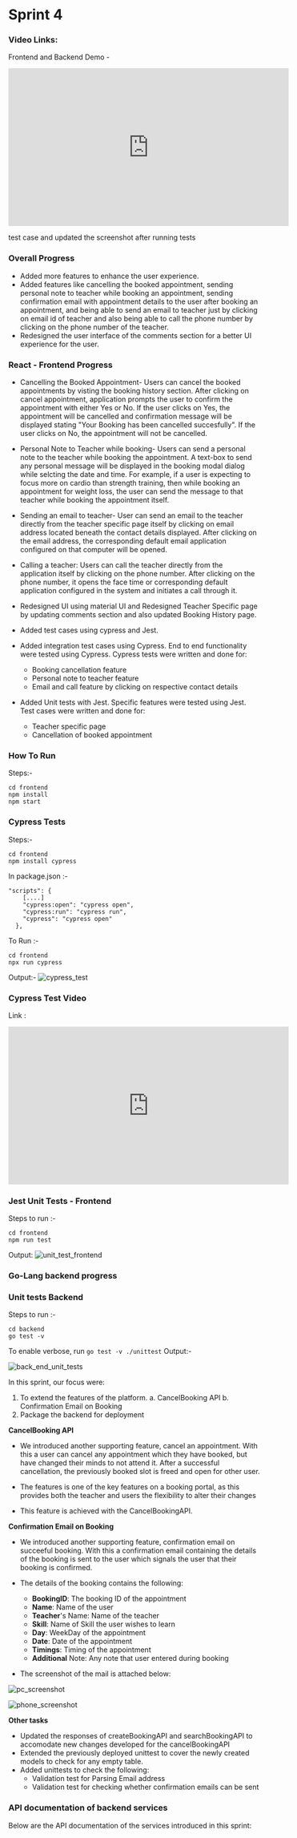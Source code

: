 # Sprint 4

### Video Links:

Frontend and Backend Demo - 
<iframe width="560" height="315" src="https://www.youtube.com/embed/YSyotp1k4BI" title="YouTube video player" frameborder="0" allow="accelerometer; autoplay; clipboard-write; encrypted-media; gyroscope; picture-in-picture" allowfullscreen></iframe>

test case and updated the screenshot after running tests



### Overall Progress
- Added more features to enhance the user experience. 
- Added features like cancelling the booked appointment, sending personal note to teacher while booking an appointment, sending confirmation email with appointment details to the user after booking an appointment, and being able to send an email to teacher just by clicking on email id of teacher and also being able to call the phone number by clicking on the phone number of the teacher.
- Redesigned the user interface of the comments section for a better UI experience for the user.


### React - Frontend Progress
- Cancelling the Booked Appointment- Users can cancel the booked appointments by visting the booking history section. After clicking on cancel appointment, application prompts the user to confirm the appointment with either Yes or No. If the user clicks on Yes, the appointment will be cancelled and confirmation message will be displayed stating "Your Booking has been cancelled succesfully". If the user clicks on No, the appointment will not be cancelled.
- Personal Note to Teacher while booking- Users can send a personal note to the teacher while booking the appointment. A text-box to send any personal message will be displayed in the booking modal dialog while selcting the date and time. For example, if a user is expecting to focus more on cardio than strength training, then while booking an appointment for weight loss, the user can send the message to that teacher while booking the appointment itself.
- Sending an email to teacher- User can send an email to the teacher directly from the teacher specific page itself by clicking on email address located beneath the contact details displayed. After clicking on the email address, the corresponding default email application configured on that computer will be opened.
- Calling a teacher: Users can call the teacher directly from the application itself by clicking on the phone number. After clicking on the phone number, it opens the face time or corresponding default application configured in the system and initiates a call through it.
- Redesigned UI using material UI and Redesigned  Teacher Specific page by updating comments section and  also updated Booking History page.
- Added test cases using cypress and Jest.
- Added integration test cases using Cypress. End to end functionality were tested using Cypress. Cypress tests were written and done for:
    - Booking cancellation feature
    - Personal note to teacher feature
    - Email and call feature by clicking on respective contact details
    
- Added Unit tests  with Jest. Specific features were tested using Jest. Test cases were written and done for:
    - Teacher specific page
    - Cancellation of booked appointment
    
### How To Run
Steps:-
```
cd frontend
npm install
npm start
```

### Cypress Tests

Steps:-
```
cd frontend
npm install cypress
```
In package.json :-
```
"scripts": {
    [....]
    "cypress:open": "cypress open",
    "cypress:run": "cypress run",
    "cypress": "cypress open"
  },
```
To Run :-
```
cd frontend
npx run cypress
```
Output:-
![cypress_test](https://raw.githubusercontent.com/daanishgoyal/myLearningPlace/main/frontend/src/images/img/cypress_sprint4.png)

### Cypress Test Video

Link : 
<iframe width="560" height="315" src="https://www.youtube.com/embed/SH3PCLiljhk" title="YouTube video player" frameborder="0" allow="accelerometer; autoplay; clipboard-write; encrypted-media; gyroscope; picture-in-picture" allowfullscreen></iframe>

### Jest Unit Tests - Frontend
Steps to run :-
```
cd frontend
npm run test
```
Output:
![unit_test_frontend](https://raw.githubusercontent.com/daanishgoyal/myLearningPlace/main/frontend/src/images/img/jest_tests_sprint4.png)




### Go-Lang backend progress


### Unit tests Backend
Steps to run :-
```
cd backend
go test -v 
```

To enable verbose, run `go test -v ./unittest`
Output:-

![back_end_unit_tests](https://github.com/daanishgoyal/myLearningPlace/blob/main/backend/unittest/unittest_passed_sprint_3.png?raw=True)

In this sprint, our focus were:
1. To extend the features of the platform.
    a. CancelBooking API
    b. Confirmation Email on Booking
2. Package the backend for deployment

**CancelBooking API**
- We introduced another supporting feature, cancel an appointment. With this a user can cancel any appointment which they have booked, but have changed their minds to not attend it. After a successful cancellation, the previously booked slot is freed and open for other user.
- The features is one of the key features on a booking portal, as this provides both the teacher and users the flexibility to alter their changes

- This feature is achieved with the CancelBookingAPI.

**Confirmation Email on Booking**
- We introduced another supporting feature, confirmation email on succeeful booking. With this a confirmation email containing the details of the booking is sent to the user which signals the user that their booking is confirmed.
- The details of the booking contains the following:
    * **BookingID**: The booking ID of the appointment
    * **Name**: Name of the user
    * **Teacher**'s Name: Name of the teacher
    * **Skill**: Name of Skill the user wishes to learn
    * **Day**: WeekDay of the appointment
    * **Date**: Date of the appointment
    * **Timings**: Timing of the appointment
    * **Additional** Note: Any note that user entered during booking
    
- The screenshot of the mail is attached below:

![pc_screenshot](https://github.com/daanishgoyal/myLearningPlace/blob/main/backend/img/pc_email_confirmation.png?raw=true)

![phone_screenshot](https://github.com/daanishgoyal/myLearningPlace/blob/main/backend/img/mobile_email_confirmation.jpg?raw=true)

**Other tasks**
- Updated the responses of createBookingAPI and searchBookingAPI to accomodate new changes developed for the cancelBookingAPI
- Extended the previously deployed unittest to cover the newly created models to check for any empty table.
- Added unittests to check the following:
    *  Validation test for Parsing Email address
    *  Validation test for checking whether confirmation emails can be sent
    

### API documentation of backend services

Below are the API documentation of the services introduced in this sprint:



